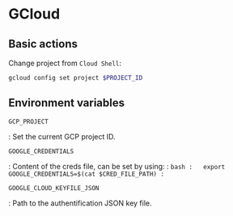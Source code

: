 # GCloud

## Basic actions

Change project from `Cloud Shell`:

```bash
gcloud config set project $PROJECT_ID
```

## Environment variables

`GCP_PROJECT`

:   Set the current GCP project ID.

`GOOGLE_CREDENTIALS`

:   Content of the creds file, can be set by using:
:   ```bash
:   export GOOGLE_CREDENTIALS=$(cat $CRED_FILE_PATH)
:   ```

`GOOGLE_CLOUD_KEYFILE_JSON`

:   Path to the authentification JSON key file.
